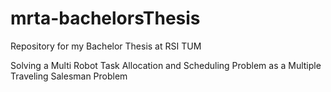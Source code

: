 # mrta-bachelorsThesis

Repository for my Bachelor Thesis at RSI TUM

Solving a Multi Robot Task Allocation and Scheduling Problem as a Multiple Traveling Salesman Problem
